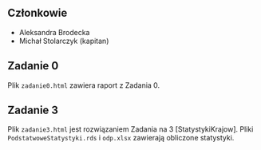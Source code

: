 ## Członkowie

* Aleksandra Brodecka
* Michał Stolarczyk (kapitan)


## Zadanie 0
Plik `zadanie0.html` zawiera raport z Zadania 0.

## Zadanie 3
Plik `zadanie3.html` jest rozwiązaniem Zadania na 3 [StatystykiKrajow]. 
Pliki `PodstatwoweStatystyki.rds` i `odp.xlsx` zawierają obliczone statystyki.